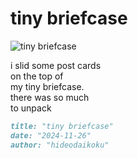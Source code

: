# tiny briefcase
![tiny briefcase](images/tiny%20briefcase.jpeg)

i slid some post cards<br/>
on the top of<br/> 
my tiny briefcase.<br/> 
there was so much<br/>
to unpack

```markdown
title: "tiny briefcase"
date: "2024-11-26"
author: "hideodaikoku"
```